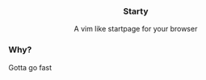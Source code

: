 <h3 align="center">Starty</h3>

<p align="center"> A vim like startpage for your browser </h3>

### Why?

Gotta go fast
